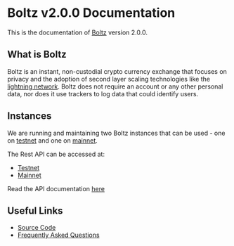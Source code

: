 # Boltz v2.0.0 Documentation

This is the documentation of [Boltz](https://boltz.exchange) version 2.0.0.

## What is Boltz

Boltz is an instant, non-custodial crypto currency exchange that focuses on privacy and the adoption of second layer scaling technologies like the [lightning network](http://lightning.network/). Boltz does not require an account or any other personal data, nor does it use trackers to log data that could identify users.

## Instances

We are running and maintaining two Boltz instances that can be used - one on [testnet](https://testnet.boltz.exchange) and one on [mainnet](https://boltz.exchange).

The Rest API can be accessed at:

* [Testnet](https://testnet.boltz.exchange/api)
* [Mainnet](https://boltz.exchange/api)

Read the API documentation [here](/api)

## Useful Links

* [Source Code](https://github.com/boltzExchange)
* [Frequently Asked Questions](https://boltz.exchange/faq)
